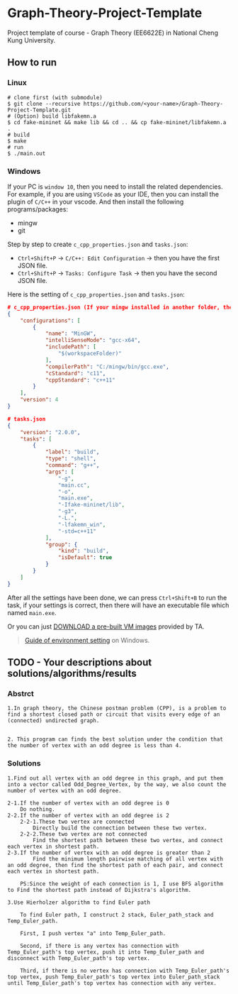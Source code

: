 # Graph-Theory-Project-Template
Project template of course - Graph Theory (EE6622E) in National Cheng Kung University.

## How to run

### Linux

```
# clone first (with submodule)
$ git clone --recursive https://github.com/<your-name>/Graph-Theory-Project-Template.git
# (Option) build libfakemn.a
$ cd fake-mininet && make lib && cd .. && cp fake-mininet/libfakemn.a .
# build
$ make 
# run 
$ ./main.out
```

### Windows

If your PC is `window 10`, then you need to install the related dependencies. For example, if you are using `VSCode` as your IDE, then you can install the plugin of `C/C++` in your vscode. And then install the following programs/packages:
* mingw
* git

Step by step to create `c_cpp_properties.json` and `tasks.json`:
* `Ctrl+Shift+P` -> `C/C++: Edit Configuration` -> then you have the first JSON file.
* `Ctrl+Shift+P` -> `Tasks: Configure Task` -> then you have the second JSON file.

Here is the setting of `c_cpp_properties.json` and `tasks.json`:
```json
# c_cpp_properties.json (If your mingw installed in another folder, then you have to change the value in `compilterPath`)
{
    "configurations": [
        {
            "name": "MinGW",
            "intelliSenseMode": "gcc-x64",
            "includePath": [
                "$(workspaceFolder)"
            ],
            "compilerPath": "C:/mingw/bin/gcc.exe",
            "cStandard": "c11",
            "cppStandard": "c++11"
        }
    ],
    "version": 4
}

# tasks.json
{
    "version": "2.0.0",
    "tasks": [
        {
            "label": "build",
            "type": "shell",
            "command": "g++",
            "args": [
                "-g",
                "main.cc",
                "-o",
                "main.exe",
                "-Ifake-mininet/lib",
                "-g3",
                "-L.",
                "-lfakemn_win",
                "-std=c++11"
            ],
            "group": {
                "kind": "build",
                "isDefault": true
            }
        }
    ]
}
```

After all the settings have been done, we can press `Ctrl+Shift+B` to run the task, if your settings is correct, then there will have an executable file which named `main.exe`.

Or you can just [DOWNLOAD a pre-built VM images](http://gofile.me/39GpL/XU5tznyO6) provided by TA.

> [Guide of environment setting](https://hackmd.io/-5WZQC-1QqOeV3KUX65tEw?view) on Windows.

## TODO - Your descriptions about solutions/algorithms/results


### Abstrct
    
    1.In graph theory, the Chinese postman problem (CPP), is a problem to find a shortest closed path or circuit that visits every edge of an (connected) undirected graph.


    2. This program can finds the best solution under the condition that the number of vertex with an odd degree is less than 4.

### Solutions

    1.Find out all vertex with an odd degree in this graph, and put them into a vector called Odd_Degree_Vertex, by the way, we also count the number of vertex with an odd degree.

    2-1.If the number of vertex with an odd degree is 0
        Do nothing.
    2-2.If the number of vertex with an odd degree is 2
        2-2-1.These two vertex are connected
            Directly build the connection between these two vertex.
        2-2-2.These two vertex are not connected
            Find the shortest path between these two vertex, and connect each vertex in shortest path.
    2-3.If the number of vertex with an odd degree is greater than 2
            Find the minimum length pairwise matching of all vertex with an odd degree, then find the shortest path of each pair, and connect each vertex in shortest path.
    
        PS:Since the weight of each connection is 1, I use BFS algorithm to Find the shortest path instead of Dijkstra's algorithm.
    
    3.Use Hierholzer algorithm to find Euler path
    
        To find Euler path, I construct 2 stack, Euler_path_stack and Temp_Euler_path.
        
        First, I push vertex "a" into Temp_Euler_path. 
        
        Second, if there is any vertex has connection with Temp_Euler_path's top vertex, push it into Temp_Euler_path and disconnect with Temp_Euler_path's top vertex.

        Third, if there is no vertex has connection with Temp_Euler_path's top vertex, push Temp_Euler_path's top vertex into Euler_path_stack until Temp_Euler_path's top vertex has connection with any vertex. 




















